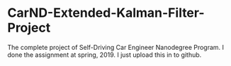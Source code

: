 # CarND-Extended-Kalman-Filter-Project
The complete project of Self-Driving Car Engineer Nanodegree Program. I done the assignment at spring, 2019. I just upload this in to github.
